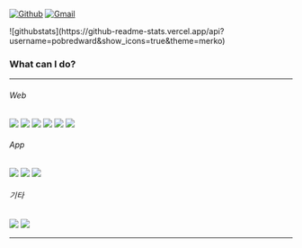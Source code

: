 [![Github](https://img.shields.io/badge/-Github-000?style=flat&logo=Github&logoColor=white)](https://github.com/pobredward)
[![Gmail](https://img.shields.io/badge/-Gmail-c14438?style=flat&logo=Gmail&logoColor=white)](mailto:pobredward@gmail.com)


<p>
![githubstats](https://github-readme-stats.vercel.app/api?username=pobredward&show_icons=true&theme=merko)  
<!-- ![language](https://github-readme-stats.vercel.app/api/top-langs/?username=pobredward&theme=merko) -->
<p>
  
<h3>What can I do?</h3>

<hr/>

###### Web
<img src="https://img.shields.io/badge/HTML-E34F26?style=flat-square&logo=HTML5&logoColor=white"/>  <img src="https://img.shields.io/badge/CSS-1572B6?style=flat-square&logo=CSS3&logoColor=white"/>  <img src="https://img.shields.io/badge/Javascript-F7DF1E?style=flat-square&logo=JavaScript&logoColor=black"/>  <img src="https://img.shields.io/badge/React-61DAFB?style=flat-square&logo=React&logoColor=black"/>  <img src="https://img.shields.io/badge/Next.js-000000?style=flat-square&logo=Next.js&logoColor=white"/>  <img src="https://img.shields.io/badge/Redux-764ABC?style=flat-square&logo=Redux&logoColor=white"/>

###### App
<img src="https://img.shields.io/badge/Flutter-02569B?style=flat-square&logo=Flutter&logoColor=white"/>  <img src="https://img.shields.io/badge/Kotlin-7F52FF?style=flat-square&logo=Kotlin&logoColor=white"/>  <img src="https://img.shields.io/badge/Swift-F05138?style=flat-square&logo=Swift&logoColor=white"/>

###### 기타
<img src="https://img.shields.io/badge/Python-3776AB?style=flat-square&logo=Python&logoColor=white"/> <img src="https://img.shields.io/badge/C++-00599C?style=flat-square&logo=C++&logoColor=white"/>

<hr/>
